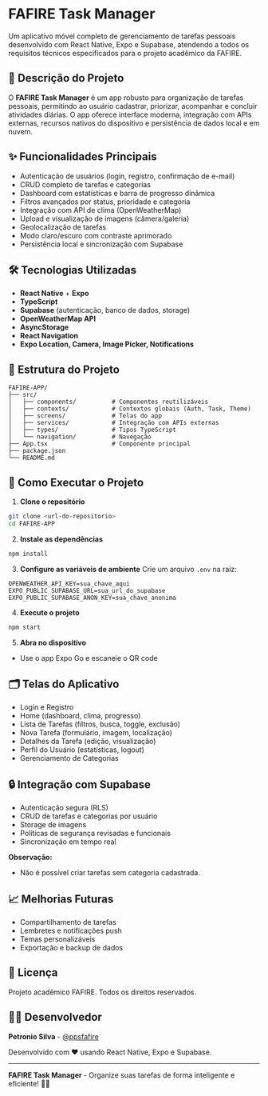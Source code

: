 # FAFIRE Task Manager

Um aplicativo móvel completo de gerenciamento de tarefas pessoais desenvolvido com React Native, Expo e Supabase, atendendo a todos os requisitos técnicos especificados para o projeto acadêmico da FAFIRE.

## 📱 Descrição do Projeto

O **FAFIRE Task Manager** é um app robusto para organização de tarefas pessoais, permitindo ao usuário cadastrar, priorizar, acompanhar e concluir atividades diárias. O app oferece interface moderna, integração com APIs externas, recursos nativos do dispositivo e persistência de dados local e em nuvem.

## ✨ Funcionalidades Principais

- Autenticação de usuários (login, registro, confirmação de e-mail)
- CRUD completo de tarefas e categorias
- Dashboard com estatísticas e barra de progresso dinâmica
- Filtros avançados por status, prioridade e categoria
- Integração com API de clima (OpenWeatherMap)
- Upload e visualização de imagens (câmera/galeria)
- Geolocalização de tarefas
- Modo claro/escuro com contraste aprimorado
- Persistência local e sincronização com Supabase

## 🛠️ Tecnologias Utilizadas

- **React Native** + **Expo**
- **TypeScript**
- **Supabase** (autenticação, banco de dados, storage)
- **OpenWeatherMap API**
- **AsyncStorage**
- **React Navigation**
- **Expo Location, Camera, Image Picker, Notifications**

## 📁 Estrutura do Projeto

```
FAFIRE-APP/
├── src/
│   ├── components/          # Componentes reutilizáveis
│   ├── contexts/            # Contextos globais (Auth, Task, Theme)
│   ├── screens/             # Telas do app
│   ├── services/            # Integração com APIs externas
│   ├── types/               # Tipos TypeScript
│   └── navigation/          # Navegação
├── App.tsx                  # Componente principal
├── package.json
└── README.md
```

## 🚀 Como Executar o Projeto

1. **Clone o repositório**
```bash
git clone <url-do-repositorio>
cd FAFIRE-APP
```
2. **Instale as dependências**
```bash
npm install
```
3. **Configure as variáveis de ambiente**
Crie um arquivo `.env` na raiz:
```env
OPENWEATHER_API_KEY=sua_chave_aqui
EXPO_PUBLIC_SUPABASE_URL=sua_url_do_supabase
EXPO_PUBLIC_SUPABASE_ANON_KEY=sua_chave_anonima
```
4. **Execute o projeto**
```bash
npm start
```
5. **Abra no dispositivo**
- Use o app Expo Go e escaneie o QR code

## 🗂️ Telas do Aplicativo
- Login e Registro
- Home (dashboard, clima, progresso)
- Lista de Tarefas (filtros, busca, toggle, exclusão)
- Nova Tarefa (formulário, imagem, localização)
- Detalhes da Tarefa (edição, visualização)
- Perfil do Usuário (estatísticas, logout)
- Gerenciamento de Categorias

## 🔒 Integração com Supabase

- Autenticação segura (RLS)
- CRUD de tarefas e categorias por usuário
- Storage de imagens
- Políticas de segurança revisadas e funcionais
- Sincronização em tempo real

**Observação:**
- Não é possível criar tarefas sem categoria cadastrada.



## 📈 Melhorias Futuras
- Compartilhamento de tarefas
- Lembretes e notificações push
- Temas personalizáveis
- Exportação e backup de dados

## 📄 Licença

Projeto acadêmico FAFIRE. Todos os direitos reservados.

## 👨‍💻 Desenvolvedor

**Petronio Silva** - [@ppsfafire](https://github.com/ppsfafire)

Desenvolvido com ❤️ usando React Native, Expo e Supabase.

---

**FAFIRE Task Manager** - Organize suas tarefas de forma inteligente e eficiente! 📱✨

